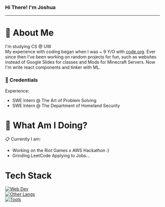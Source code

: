 ### Hi There! I'm Joshua
-----
# :postbox: About Me
I'm studying CS @ UW <br/>
My experience with coding began when I was ~ 9 Y/O with [code.org]([url](https://code.org/)). Ever since then I've been working on random projects for fun, such as websites instead of Google Slides for classes and Mods for Minecraft Servers. Now I'm write react components and tinker with ML.
### :briefcase: Credentials
Experience:
- SWE Intern @ The Art of Problem Solving
- SWE Intern @ The Department of Homeland Security
# :round_pushpin: What Am I Doing?
:clipboard: Currently I am:
- Working on the Riot Games x AWS Hackathon :)
- Grinding LeetCode
Applying to Jobs...
# Tech Stack
[![Web Dev](https://skillicons.dev/icons?i=html,css,js,ts,express,react,nodejs,tailwind,next&theme=dark)](https://skillicons.dev)
<br/>
[![Other Langs](https://skillicons.dev/icons?i=python,java,cpp,c&theme=dark)](https://skillicons.dev)
<br/>
[![Tools](https://skillicons.dev/icons?i=vscode,postman,aws,azure,github,figma,eclipse&theme=dark)](https://skillicons.dev)
